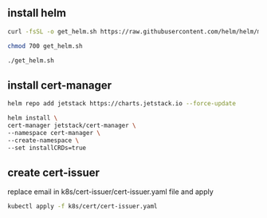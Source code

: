 ## install helm

```bash
curl -fsSL -o get_helm.sh https://raw.githubusercontent.com/helm/helm/main/scripts/get-helm-3

chmod 700 get_helm.sh

./get_helm.sh
```
## install cert-manager

```bash
helm repo add jetstack https://charts.jetstack.io --force-update

helm install \
cert-manager jetstack/cert-manager \
--namespace cert-manager \
--create-namespace \
--set installCRDs=true
```

## create cert-issuer

replace email in k8s/cert-issuer/cert-issuer.yaml file and apply
```bash
kubectl apply -f k8s/cert/cert-issuer.yaml
```